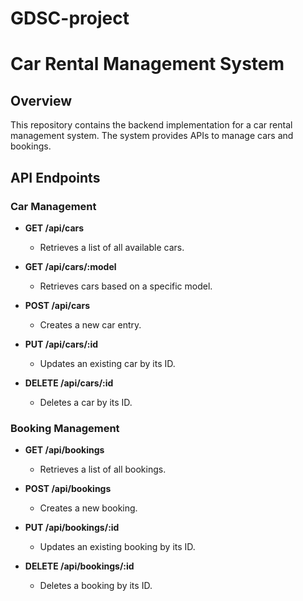 # GDSC-project
# Car Rental Management System

## Overview

This repository contains the backend implementation for a car rental management system. The system provides APIs to manage cars and bookings.

## API Endpoints

### Car Management

- **GET /api/cars**
  - Retrieves a list of all available cars.

- **GET /api/cars/:model**
  - Retrieves cars based on a specific model.

- **POST /api/cars**
  - Creates a new car entry.

- **PUT /api/cars/:id**
  - Updates an existing car by its ID.

- **DELETE /api/cars/:id**
  - Deletes a car by its ID.

### Booking Management

- **GET /api/bookings**
  - Retrieves a list of all bookings.

- **POST /api/bookings**
  - Creates a new booking.

- **PUT /api/bookings/:id**
  - Updates an existing booking by its ID.

- **DELETE /api/bookings/:id**
  - Deletes a booking by its ID.
